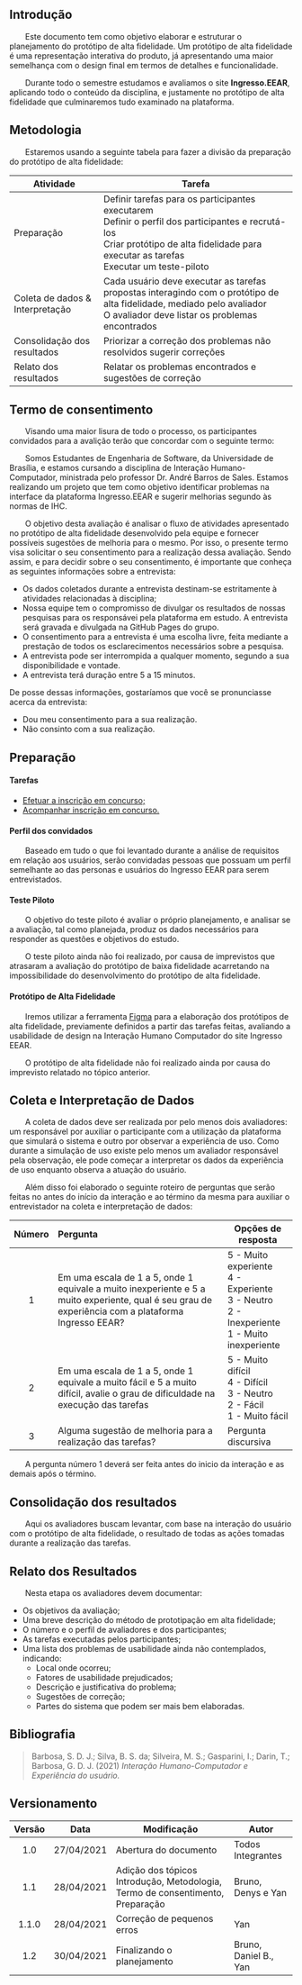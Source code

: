 ## Introdução
&emsp;&emsp;Este documento tem como objetivo elaborar e estruturar o planejamento do protótipo de alta fidelidade. Um protótipo de alta fidelidade é uma representação interativa do produto, já apresentando uma maior semelhança com o design final em termos de detalhes e funcionalidade.

&emsp;&emsp;Durante todo o semestre estudamos e avaliamos o site <strong>Ingresso.EEAR</strong>, aplicando todo o conteúdo da disciplina, e justamente no protótipo de alta fidelidade que culminaremos tudo examinado na plataforma.

## Metodologia
&emsp;&emsp;Estaremos usando a seguinte tabela para fazer a divisão da preparação do protótipo de alta fidelidade:
</p>

| Atividade | Tarefa |
|--|--|
| Preparação |Definir tarefas para os participantes executarem<br> Definir o perfil dos participantes e recrutá-los<br>Criar protótipo de alta fidelidade para executar as tarefas<br>Executar um teste-piloto<br> |
| Coleta de dados & Interpretação | Cada usuário deve executar as tarefas propostas interagindo com o protótipo de alta fidelidade, mediado pelo avaliador<br> O avaliador deve listar os problemas encontrados<br>|
| Consolidação dos resultados<br> | Priorizar a correção dos problemas não resolvidos sugerir correções<br> |
| Relato dos resultados<br> | Relatar os problemas encontrados e sugestões de correção<br> |

## Termo de consentimento
&emsp;&emsp;Visando uma maior lisura de todo o processo, os participantes convidados para a avalição terão que concordar com o seguinte termo:

&emsp;&emsp;Somos Estudantes de Engenharia de Software, da Universidade de Brasília, e estamos cursando a disciplina de Interação Humano-Computador, ministrada pelo professor Dr. André Barros de Sales. Estamos realizando um projeto que tem como objetivo identificar problemas na interface da plataforma Ingresso.EEAR e sugerir melhorias segundo às normas de IHC.

&emsp;&emsp;O objetivo desta avaliação é analisar o fluxo de atividades apresentado no protótipo de alta fidelidade desenvolvido pela equipe e fornecer possíveis sugestões de melhoria para o mesmo. Por isso, o presente termo visa solicitar o seu consentimento para a realização dessa avaliação. Sendo assim, e para decidir sobre o seu consentimento, é importante que conheça as seguintes informações sobre a entrevista:

- Os dados coletados durante a entrevista destinam-se estritamente à atividades relacionadas à disciplina;<br>
- Nossa equipe tem o compromisso de divulgar os resultados de nossas pesquisas para os responsávei pela plataforma em estudo. A entrevista será gravada e divulgada na GitHub Pages do grupo.<br>
- O consentimento para a entrevista é uma escolha livre, feita mediante a prestação de todos os esclarecimentos necessários sobre a pesquisa.<br>
- A entrevista pode ser interrompida a qualquer momento, segundo a sua disponibilidade e vontade.<br>
- A entrevista terá duração entre 5 a 15 minutos.

De posse dessas informações, gostaríamos que você se pronunciasse acerca da entrevista: <br>

- Dou meu consentimento para a sua realização.<br> 
- Não consinto com a sua realização.

## Preparação
#### Tarefas
- [Efetuar a inscrição em concurso;](../../../analise-de-requisitos/analise-de-tarefas/#efetuar-a-inscricao-em-concurso)
- [Acompanhar inscrição em concurso.](../../../analise-de-requisitos/analise-de-tarefas/#acompanhar-inscricao-em-concurso)

#### Perfil dos convidados
&emsp;&emsp;Baseado em tudo o que foi levantado durante a análise de requisitos em relação aos usuários, serão convidadas pessoas que possuam um perfil semelhante ao das personas e usuários do Ingresso EEAR para serem entrevistados.

#### Teste Piloto
&emsp;&emsp;O objetivo do teste piloto é avaliar o próprio planejamento, e analisar se a avaliação, tal como planejada, produz os dados necessários para responder as questões e objetivos do estudo. 

&emsp;&emsp;O teste piloto ainda não foi realizado, por causa de imprevistos que atrasaram a avaliação do protótipo de baixa fidelidade acarretando na impossibilidade do desenvolvimento do protótipo de alta fidelidade. 

#### Protótipo de Alta Fidelidade
&emsp;&emsp;Iremos utilizar a ferramenta [Figma](https://www.figma.com/) para a elaboração dos protótipos de alta fidelidade, previamente definidos a partir das tarefas feitas, avaliando a usabilidade de design na Interação Humano Computador do site Ingresso EEAR.

&emsp;&emsp;O protótipo de alta fidelidade não foi realizado ainda por causa do imprevisto relatado no tópico anterior.

## Coleta e Interpretação de Dados
&emsp;&emsp;A coleta de dados deve ser realizada por pelo menos dois avaliadores: um responsável por auxiliar o participante com a utilização da plataforma que simulará o sistema e outro por observar a experiência de uso. Como durante a simulação de uso existe pelo menos um avaliador responsável pela observação, ele pode começar a interpretar os dados da experiência de uso enquanto observa a atuação do usuário.

&emsp;&emsp;Além disso foi elaborado o seguinte roteiro de perguntas que serão feitas no antes do início da interação e ao término da mesma para auxiliar o entrevistador na coleta e interpretação de dados:

| Número | Pergunta | Opções de resposta |
|:-:|:----------|-------------------|
| 1 | Em uma escala de 1 a 5, onde 1 equivale a muito inexperiente e 5 a muito experiente, qual é seu grau de experiência com a plataforma Ingresso EEAR? | 5 - Muito experiente <br>4 - Experiente<br>3 - Neutro <br>2 - Inexperiente<br>1 - Muito inexperiente <br>|
| 2 | Em uma escala de 1 a 5, onde 1 equivale a muito fácil e 5 a muito difícil, avalie o grau de dificuldade na execução das tarefas | 5 - Muito difícil <br>4 - Difícil<br>3 - Neutro <br>2 - Fácil<br>1 - Muito fácil <br> |
| 3 | Alguma sugestão de melhoria para a realização das tarefas? | Pergunta discursiva|

&emsp;&emsp;A pergunta número 1 deverá ser feita antes do inicio da interação e as demais após o término.
## Consolidação dos resultados
&emsp;&emsp;Aqui os avaliadores buscam levantar, com base na interação do usuário com o protótipo de alta fidelidade, o resultado de todas as ações tomadas durante a realização das tarefas.

## Relato dos Resultados
&emsp;&emsp;Nesta etapa os avaliadores devem documentar:

- Os objetivos da avaliação;
- Uma breve descrição do método de prototipação em alta fidelidade;
- O número e o perfil de avaliadores e dos participantes;
- As tarefas executadas pelos participantes;
- Uma lista dos problemas de usabilidade ainda não contemplados, indicando:
    - Local onde ocorreu;
    - Fatores de usabilidade prejudicados;
    - Descrição e justificativa do problema;
    - Sugestões de correção;
    - Partes do sistema que podem ser mais bem elaboradas.

## Bibliografia
> Barbosa, S. D. J.; Silva, B. S. da; Silveira, M. S.; Gasparini, I.; Darin, T.; Barbosa, G. D. J. (2021) *Interação Humano-Computador e Experiência do usuário.*

## Versionamento
|Versão|Data|Modificação|Autor|
|:-:|--|--|--|
|1.0|27/04/2021|Abertura do documento| Todos Integrantes |
|1.1|28/04/2021|Adição dos tópicos Introdução, Metodologia, Termo de consentimento, Preparação | Bruno, Denys e Yan |
|1.1.0| 28/04/2021 |Correção de pequenos erros | Yan |
|1.2| 30/04/2021 |Finalizando o planejamento | Bruno, Daniel B., Yan |